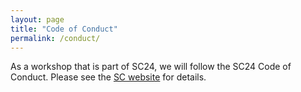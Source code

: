```yaml
---
layout: page
title: "Code of Conduct"
permalink: /conduct/
---
```

As a workshop that is part of SC24, we will follow the
SC24 Code of Conduct.  Please see the [SC website](https://sc24.supercomputing.org/attend/code-of-conduct/) for details.
